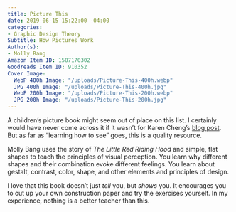 ```yaml
---
title: Picture This
date: 2019-06-15 15:22:00 -04:00
categories:
- Graphic Design Theory
Subtitle: How Pictures Work
Author(s):
- Molly Bang
Amazon Item ID: 1587170302
Goodreads Item ID: 910352
Cover Image:
  WebP 400h Image: "/uploads/Picture-This-400h.webp"
  JPG 400h Image: "/uploads/Picture-This-400h.jpg"
  WebP 200h Image: "/uploads/Picture-This-200h.webp"
  JPG 200h Image: "/uploads/Picture-This-200h.jpg"
---
```


A children’s picture book might seem out of place on this list. I certainly would have never come across it if it wasn’t for Karen Cheng’s [blog post](http://www.karenx.com/blog/how-to-become-a-designer-without-going-to-design-school/). But as far as “learning how to see” goes, this is a quality resource.

Molly Bang uses the story of *The Little Red Riding Hood* and simple, flat shapes to teach the principles of visual perception. You learn why different shapes and their combination evoke different feelings. You learn about gestalt, contrast, color, shape, and other elements and principles of design.

I love that this book doesn’t just *tell* you, but *shows* you. It encourages you to cut up your own construction paper and try the exercises yourself. In my experience, nothing is a better teacher than this.